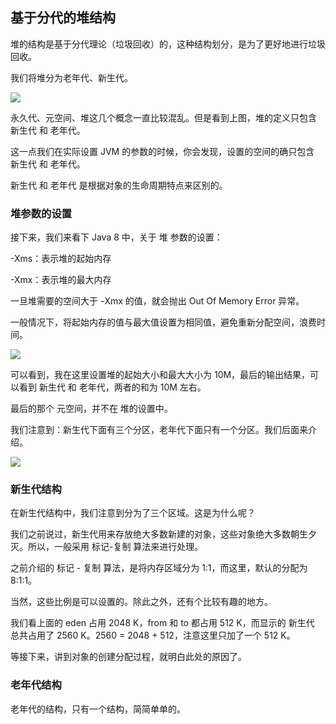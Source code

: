 ## 基于分代的堆结构

堆的结构是基于分代理论（垃圾回收）的，这种结构划分，是为了更好地进行垃圾回收。

我们将堆分为老年代、新生代。

![](https://pic.imgdb.cn/item/5eef867314195aa594b596cb.png)

永久代、元空间、堆这几个概念一直比较混乱。但是看到上图，堆的定义只包含 新生代 和 老年代。

这一点我们在实际设置 JVM 的参数的时候，你会发现，设置的空间的确只包含 新生代 和 老年代。

新生代 和 老年代 是根据对象的生命周期特点来区别的。

### 堆参数的设置

接下来，我们来看下 Java 8 中，关于 堆 参数的设置：

-Xms：表示堆的起始内存

-Xmx：表示堆的最大内存

一旦堆需要的空间大于 -Xmx 的值，就会抛出 Out Of Memory Error 异常。

一般情况下，将起始内存的值与最大值设置为相同值，避免重新分配空间，浪费时间。

![](https://pic.imgdb.cn/item/5ef025d914195aa5944d4ff7.png)

可以看到，我在这里设置堆的起始大小和最大大小为 10M，最后的输出结果，可以看到 新生代 和 老年代，两者的和为 10M 左右。

最后的那个 元空间，并不在 堆的设置中。

我们注意到：新生代下面有三个分区，老年代下面只有一个分区。我们后面来介绍。

![](https://pic.imgdb.cn/item/5ef0271714195aa5944f2371.png)

### 新生代结构

在新生代结构中，我们注意到分为了三个区域。这是为什么呢？

我们之前说过，新生代用来存放绝大多数新建的对象，这些对象绝大多数朝生夕灭。所以，一般采用 标记-复制 算法来进行处理。

之前介绍的 标记 - 复制 算法，是将内存区域分为 1:1，而这里，默认的分配为 8:1:1。

当然，这些比例是可以设置的。除此之外，还有个比较有趣的地方。

我们看上面的 eden 占用 2048 K，from 和 to 都占用 512 K，而显示的 新生代 总共占用了 2560 K。2560 = 2048 + 512，注意这里只加了一个 512 K。

等接下来，讲到对象的创建分配过程，就明白此处的原因了。

### 老年代结构

老年代的结构，只有一个结构，简简单单的。

